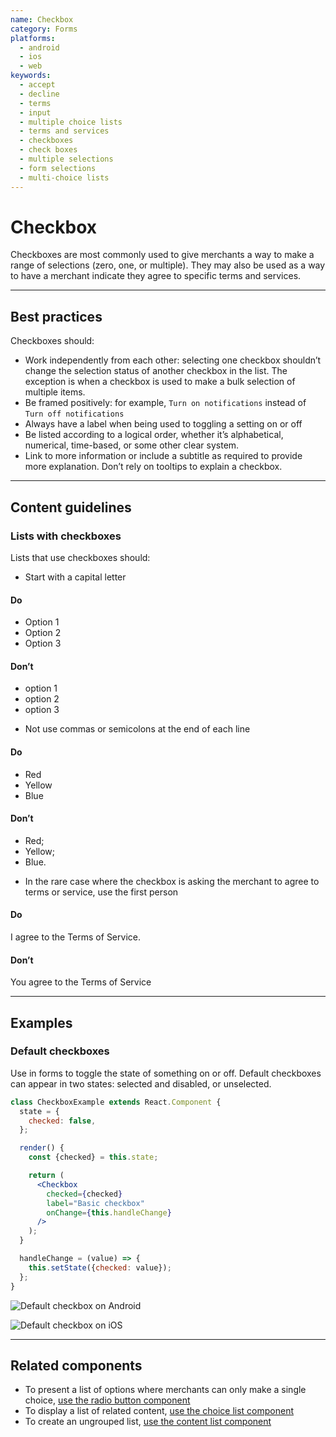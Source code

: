 ```yaml
---
name: Checkbox
category: Forms
platforms:
  - android
  - ios
  - web
keywords:
  - accept
  - decline
  - terms
  - input
  - multiple choice lists
  - terms and services
  - checkboxes
  - check boxes
  - multiple selections
  - form selections
  - multi-choice lists
---
```


# Checkbox

Checkboxes are most commonly used to give merchants a way to make a range of selections (zero, one, or multiple). They may also be used as a way to have a merchant indicate they agree to specific terms and services.

---

## Best practices

Checkboxes should:

- Work independently from each other: selecting one checkbox shouldn’t change
  the selection status of another checkbox in the list. The exception is when a
  checkbox is used to make a bulk selection of multiple items.
- Be framed positively: for example, `Turn on notifications` instead of
  `Turn off notifications`
- Always have a label when being used to toggling a setting on or off
- Be listed according to a logical order, whether it’s alphabetical, numerical,
  time-based, or some other clear system.
- Link to more information or include a subtitle as required to provide more
  explanation. Don’t rely on tooltips to explain a checkbox.

---

## Content guidelines

### Lists with checkboxes

Lists that use checkboxes should:

- Start with a capital letter

<!-- usageblock -->

#### Do

- Option 1
- Option 2
- Option 3

#### Don’t

- option 1
- option 2
- option 3

<!-- end -->

- Not use commas or semicolons at the end of each line

<!-- usageblock -->

#### Do

- Red
- Yellow
- Blue

#### Don’t

- Red;
- Yellow;
- Blue.

<!-- end -->

- In the rare case where the checkbox is asking the merchant to agree to terms
  or service, use the first person

<!-- usageblock -->

#### Do

I agree to the Terms of Service.

#### Don’t

You agree to the Terms of Service

<!-- end -->

---

## Examples

### Default checkboxes

Use in forms to toggle the state of something on or off. Default checkboxes can appear in two states: selected and disabled, or unselected.

```jsx
class CheckboxExample extends React.Component {
  state = {
    checked: false,
  };

  render() {
    const {checked} = this.state;

    return (
      <Checkbox
        checked={checked}
        label="Basic checkbox"
        onChange={this.handleChange}
      />
    );
  }

  handleChange = (value) => {
    this.setState({checked: value});
  };
}
```

<!-- content-for: android -->

![Default checkbox on Android](components/Checkbox/android/default.png)

<!-- /content-for -->

<!-- content-for: ios -->

![Default checkbox on iOS](components/Checkbox/ios/default.png)

<!-- /content-for -->

---

## Related components

- To present a list of options where merchants can only make a single choice, [use the radio button component](/components/forms/radio-button)
- To display a list of related content, [use the choice list component](/components/forms/choice-list)
- To create an ungrouped list, [use the content list component](/components/lists-and-tables/list)
